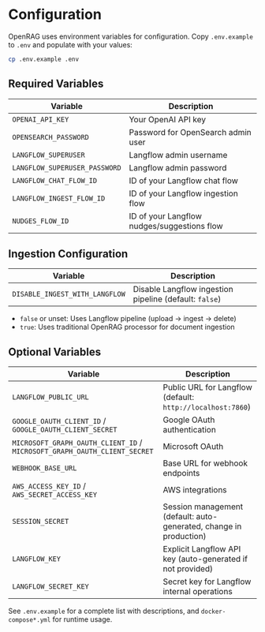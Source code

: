 # Configuration

OpenRAG uses environment variables for configuration. Copy `.env.example` to `.env` and populate with your values:

```bash
cp .env.example .env
```

## Required Variables

| Variable | Description |
|----------|-------------|
| `OPENAI_API_KEY` | Your OpenAI API key |
| `OPENSEARCH_PASSWORD` | Password for OpenSearch admin user |
| `LANGFLOW_SUPERUSER` | Langflow admin username |
| `LANGFLOW_SUPERUSER_PASSWORD` | Langflow admin password |
| `LANGFLOW_CHAT_FLOW_ID` | ID of your Langflow chat flow |
| `LANGFLOW_INGEST_FLOW_ID` | ID of your Langflow ingestion flow |
| `NUDGES_FLOW_ID` | ID of your Langflow nudges/suggestions flow |

## Ingestion Configuration

| Variable | Description |
|----------|-------------|
| `DISABLE_INGEST_WITH_LANGFLOW` | Disable Langflow ingestion pipeline (default: `false`) |

- `false` or unset: Uses Langflow pipeline (upload → ingest → delete)
- `true`: Uses traditional OpenRAG processor for document ingestion

## Optional Variables

| Variable | Description |
|----------|-------------|
| `LANGFLOW_PUBLIC_URL` | Public URL for Langflow (default: `http://localhost:7860`) |
| `GOOGLE_OAUTH_CLIENT_ID` / `GOOGLE_OAUTH_CLIENT_SECRET` | Google OAuth authentication |
| `MICROSOFT_GRAPH_OAUTH_CLIENT_ID` / `MICROSOFT_GRAPH_OAUTH_CLIENT_SECRET` | Microsoft OAuth |
| `WEBHOOK_BASE_URL` | Base URL for webhook endpoints |
| `AWS_ACCESS_KEY_ID` / `AWS_SECRET_ACCESS_KEY` | AWS integrations |
| `SESSION_SECRET` | Session management (default: auto-generated, change in production) |
| `LANGFLOW_KEY` | Explicit Langflow API key (auto-generated if not provided) |
| `LANGFLOW_SECRET_KEY` | Secret key for Langflow internal operations |

See `.env.example` for a complete list with descriptions, and `docker-compose*.yml` for runtime usage.
